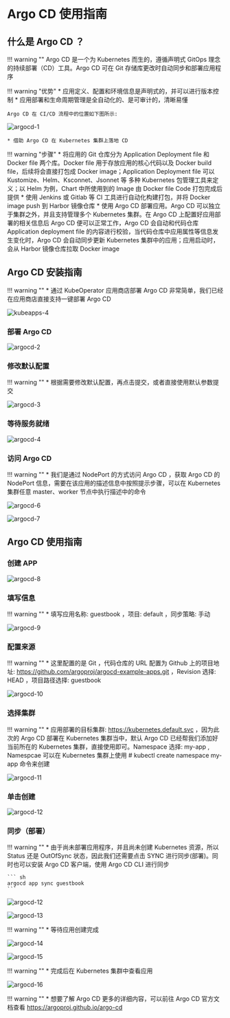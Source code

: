 # Argo CD 使用指南

## 什么是 Argo CD ？

!!! warning ""
    Argo CD 是一个为 Kubernetes 而生的，遵循声明式 GitOps 理念的持续部署（CD）工具。Argo CD 可在 Git 存储库更改时自动同步和部署应用程序

!!! warning "优势"
    * 应用定义、配置和环境信息是声明式的，并可以进行版本控制
    * 应用部署和生命周期管理是全自动化的、是可审计的，清晰易懂

    Argo CD 在 CI/CD 流程中的位置如下图所示:

![argocd-1](../img/guidelines/argocd/argocd-1.png )

    * 借助 Argo CD 在 Kubernetes 集群上落地 CD

!!! warning "步骤"
    * 将应用的 Git 仓库分为 Application Deployment file 和 Docker file 两个库。Docker file 用于存放应用的核心代码以及 Docker build file，后续将会直接打包成 Docker image；Application Deployment file 可以 Kustomize、Helm、Ksconnet、Jsonnet 等 多种 Kubernetes 包管理工具来定义；以 Helm 为例，Chart 中所使用到的 Image 由 Docker file Code 打包完成后提供
    * 使用 Jenkins 或 Gitlab 等 CI 工具进行自动化构建打包，并将 Docker image push 到 Harbor 镜像仓库
    * 使用 Argo CD 部署应用。Argo CD 可以独立于集群之外，并且支持管理多个 Kubernetes 集群。在 Argo CD 上配置好应用部署的相关信息后 Argo CD 便可以正常工作，Argo CD 会自动和代码仓库 Application deployment file 的内容进行校验，当代码仓库中应用属性等信息发生变化时，Argo CD 会自动同步更新 Kubernetes 集群中的应用；应用启动时，会从 Harbor 镜像仓库拉取 Docker image

## Argo CD 安装指南

!!! warning ""
    * 通过 KubeOperator 应用商店部署 Argo CD 非常简单，我们已经在应用商店直接支持一键部署 Argo CD

![kubeapps-4](../img/guidelines/kubeapps/kubeapps-4.png)

### 部署 Argo CD

![argocd-2](../img/guidelines/argocd/argocd-2.png )

### 修改默认配置

!!! warning ""
    * 根据需要修改默认配置，再点击提交，或者直接使用默认参数提交

![argocd-3](../img/guidelines/argocd/argocd-3.png )

### 等待服务就绪

![argocd-4](../img/guidelines/argocd/argocd-4.png )

### 访问 Argo CD

!!! warning ""
    * 我们是通过 NodePort 的方式访问 Argo CD ，获取 Argo CD 的 NodePort 信息，需要在该应用的描述信息中按照提示步骤，可以在 Kubernetes 集群任意 master、worker 节点中执行描述中的命令

![argocd-6](../img/guidelines/argocd/argocd-deploy05.png )

![argocd-7](../img/guidelines/argocd/argocd-deploy06.png )

## Argo CD 使用指南

### 创建 APP

![argocd-8](../img/guidelines/argocd/argocd-deploy07.png )

### 填写信息

!!! warning ""
    * 填写应用名称: guestbook ，项目: default ，同步策略: 手动

![argocd-9](../img/guidelines/argocd/argocd-deploy08.png )

### 配置来源

!!! warning ""
    * 这里配置的是 Git ，代码仓库的 URL 配置为 Github 上的项目地址: https://github.com/argoproj/argocd-example-apps.git ，Revision 选择: HEAD ，项目路径选择: guestbook

![argocd-10](../img/guidelines/argocd/argocd-deploy09.png )

### 选择集群

!!! warning ""
    * 应用部署的目标集群: https://kubernetes.default.svc ，因为此次的 Argo CD 部署在 Kubernetes 集群当中，默认 Argo CD 已经帮我们添加好当前所在的 Kubernetes 集群，直接使用即可。Namespace 选择: my-app , Namespcae 可以在 Kubernetes 集群上使用  # kubectl create namespace my-app 命令来创建

![argocd-11](../img/guidelines/argocd/argocd-deploy10.png )

### 单击创建

![argocd-12](../img/guidelines/argocd/argocd-deploy11.png )

### 同步（部署）

!!! warning ""
    * 由于尚未部署应用程序，并且尚未创建 Kubernetes 资源，所以 Status 还是 OutOfSync 状态，因此我们还需要点击 SYNC 进行同步(部署)。同时也可以安装 Argo CD 客户端，使用 Argo CD CLI 进行同步

    ``` sh
    argocd app sync guestbook
    ```

![argocd-12](../img/guidelines/argocd/argocd-deploy12.png )

![argocd-13](../img/guidelines/argocd/argocd-deploy13.png )

!!! warning ""
    * 等待应用创建完成

![argocd-14](../img/guidelines/argocd/argocd-deploy14.png )

![argocd-15](../img/guidelines/argocd/argocd-deploy15.png )

!!! warning ""
    * 完成后在 Kubernetes 集群中查看应用

![argocd-16](../img/guidelines/argocd/argocd-deploy16.png )

!!! warning ""
    * 想要了解 Argo CD 更多的详细内容，可以前往 Argo CD 官方文档查看 https://argoproj.github.io/argo-cd
